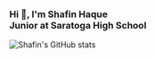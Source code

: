 ### Hi **👋**, I'm Shafin Haque <br/> Junior at Saratoga High School

![Shafin's GitHub stats](https://github-readme-stats.vercel.app/api?username=ShafinH&count_private=true&hide=prs&theme=github_dark&include_all_commits=true&show_icons=true)

<!-- ### Languages
<img src="https://img.shields.io/badge/Python-366E9C?style=for-the-badge&logo=python&logoColor=yellow"/><img src="https://img.shields.io/badge/R-007ACC?style=for-the-badge&logo=r&logoColor=white"/>
<img src="https://img.shields.io/badge/JavaScript-323330?style=for-the-badge&logo=javascript&logoColor=F7DF1E"/><img src="https://img.shields.io/badge/TypeScript-007ACC?style=for-the-badge&logo=typescript&logoColor=white"/>
	@@ -24,7 +22,7 @@
<img src="https://img.shields.io/badge/Google_Cloud-4285F4?style=for-the-badge&logo=google-cloud&logoColor=white"/><img src="https://img.shields.io/badge/firebase-ffca28?style=for-the-badge&logo=firebase&logoColor=black"/>
<img src="https://img.shields.io/badge/LaTeX-47A141?style=for-the-badge&logo=LaTeX&logoColor=white"/><img src="https://img.shields.io/badge/RStudio-75AADB?style=for-the-badge&logo=RStudio&logoColor=white"/><img src="https://img.shields.io/badge/GIT-E44C30?style=for-the-badge&logo=git&logoColor=white"/> -->
